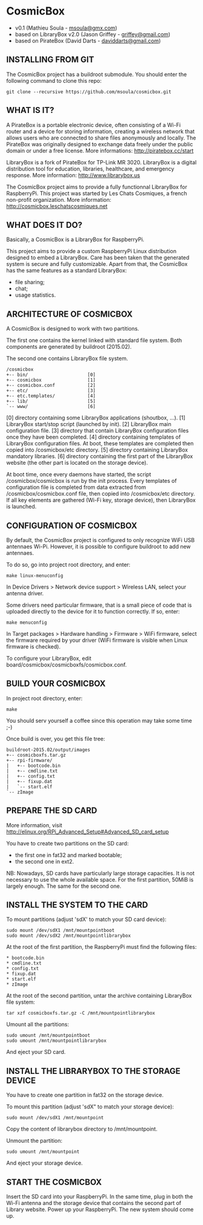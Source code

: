 # CosmicBox

* v0.1 (Mathieu Soula - msoula@gmx.com)
* based on LibraryBox v2.0 (Jason Griffey - griffey@gmail.com)
* based on PirateBox (David Darts - daviddarts@gmail.com)

## INSTALLING FROM GIT

The CosmicBox project has a buildroot submodule. You should enter the
following command to clone this repo:

    git clone --recursive https://github.com/msoula/cosmicbox.git

## WHAT IS IT?

A PirateBox is a portable electronic device, often consisting of a Wi-Fi router
and a device for storing information, creating a wireless network that allows
users who are connected to share files anonymously and locally. The PirateBox
was originally designed to exchange data freely under the public domain or
under a free license.
More informations: http://piratebox.cc/start

LibraryBox is a fork of PirateBox for TP-Link MR 3020. LibraryBox is a digital
distribution tool for education, libraries, healthcare, and emergency response.
More information: http://www.librarybox.us

The CosmicBox project aims to provide a fully functionnal LibraryBox for
RaspberryPi. This project was started by Les Chats Cosmiques, a french
non-profit organization.
More information: http://cosmicbox.leschatscosmiques.net

## WHAT DOES IT DO?

Basically, a CosmicBox is a LibraryBox for RaspberryPi.

This project aims to provide a custom RaspberryPi Linux distribution designed
to embed a LibraryBox. Care has been taken that the generated system is secure
and fully customizable. Apart from that, the CosmicBox has the same features
as a standard LibraryBox:
 - file sharing;
 - chat;
 - usage statistics.

## ARCHITECTURE OF COSMICBOX

A CosmicBox is designed to work with two partitions.

The first one contains the kernel linked with standard file system. Both
components are generated by buildroot (2015.02).

The second one contains LibraryBox file system.

    /cosmicbox
    +-- bin/                      [0]
    +-- cosmicbox                 [1]
    +-- cosmicbox.conf            [2]
    +-- etc/                      [3]
    +-- etc.templates/            [4]
    +-- lib/                      [5]
    `-- www/                      [6]

[0] directory containing some LibraryBox applications (shoutbox, ...).
[1] LibraryBox start/stop script (launched by init).
[2] LibraryBox main configuration file.
[3] directory that contain LibraryBox configuration files once they have
    been completed.
[4] directory containing templates of LibraryBox configuration files. At boot,
    these templates are completed then copied into /cosmicbox/etc directory.
[5] directory containing LibraryBox mandatory libraries.
[6] directory containing the first part of the LibraryBox website (the other
    part is located on the storage device).

At boot time, once every daemons have started, the script /cosmicbox/cosmicbox
is run by the init process.
Every templates of configuration file is completed from data extracted from
/cosmicbox/cosmicbox.conf file, then copied into /cosmicbox/etc directory.
If all key elements are gathered (Wi-Fi key, storage device), then LibraryBox
is launched.

## CONFIGURATION OF COSMICBOX

By default, the CosmicBox project is configured to only recognize WiFi
USB antennaes Wi-Pi. However, it is possible to configure buildroot to
add new antennaes.

To do so, go into project root directory, and enter:

    make linux-menuconfig

In Device Drivers > Network device support > Wireless LAN, select your antenna
driver.

Some drivers need particular firmware, that is a small piece of code that is
uploaded directly to the device for it to function correctly. If so, enter:

    make menuconfig

In Target packages > Hardware handling > Firmware > WiFi firmware, select
the firmware required by your driver (WiFi firmware is visible when Linux
firmware is checked).

To configure your LibraryBox, edit board/cosmicbox/cosmicboxfs/cosmicbox.conf.

## BUILD YOUR COSMICBOX

In project root directory, enter:

    make

You should serv yourself a coffee since this operation may take some time ;-)

Once build is over, you get this file tree:

    buildroot-2015.02/output/images
    +-- cosmicboxfs.tar.gz
    +-- rpi-firmware/
    |   +-- bootcode.bin
    |   +-- cmdline.txt
    |   +-- config.txt
    |   +-- fixup.dat
    |   `-- start.elf
    `-- zImage

## PREPARE THE SD CARD

More information, visit
http://elinux.org/RPi_Advanced_Setup#Advanced_SD_card_setup

You have to create two partitions on the SD card:
 - the first one in fat32 and marked bootable;
 - the second one in ext2.

NB: Nowadays, SD cards have particularly large storage capacities. It is not
    necessary to use the whole available space.
    For the first partition, 50MiB is largely enough. The same for the second
    one.

## INSTALL THE SYSTEM TO THE CARD

To mount partitions (adjust 'sdX' to match your SD card device):

    sudo mount /dev/sdX1 /mnt/mountpointboot
    sudo mount /dev/sdX2 /mnt/mountpointlibrarybox

At the root of the first partition, the RaspberryPi must find the following
files:

    * bootcode.bin
    * cmdline.txt
    * config.txt
    * fixup.dat
    * start.elf
    * zImage

At the root of the second partition, untar the archive containing LibraryBox
file system:

    tar xzf cosmicboxfs.tar.gz -C /mnt/mountpointlibrarybox

Umount all the partitions:

    sudo umount /mnt/mountpointboot
    sudo umount /mnt/mountpointlibrarybox

And eject your SD card.

## INSTALL THE LIBRARYBOX TO THE STORAGE DEVICE

You have to create one partition in fat32 on the storage device.

To mount this partition (adjust 'sdX" to match your storage device):

    sudo mount /dev/sdX1 /mnt/mountpoint

Copy the content of librarybox directory to /mnt/mountpoint.

Unmount the partition:

    sudo umount /mnt/mountpoint

And eject your storage device.

## START THE COSMICBOX

Insert the SD card into your RaspberryPi. In the same time, plug in both the
Wi-Fi antenna and the storage device that contains the second part of
Library website. Power up your RaspberryPi. The new system should come up.
